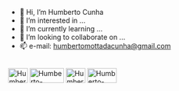 - 👋 Hi, I’m Humberto Cunha
- 👀 I’m interested in ...
- 🌱 I’m currently learning ...
- 💞️ I’m looking to collaborate on ...
- 📫 e-mail: humbertomottadacunha@gmail.com

</div>
  <div style = "display: inline_block"> <br>
  <img align = "center" alt = "Humberto-C" height = "30" width = "40" src = "https://img.shields.io/badge/C-00599C?style=for-the-badge&logo=c&logoColor=white">
  
  <img align = "center" alt = "Humberto-Python" height = "30" width = "70" src = "https://img.shields.io/badge/Python-3776AB?style=for-the-badge&logo=python&logoColor=white">
  
  <img align = "center" alt = "Humberto-Java" height = "30" width = "40" src = "https://img.shields.io/badge/Java-ED8B00?style=for-the-badge&logo=java&logoColor=white">
  
  <img align = "center" alt = "Humberto-MySQL" height = "30" width = "60" src = "https://img.shields.io/badge/MySQL-00000F?style=for-the-badge&logo=mysql&logoColor=white">
  
</div>
